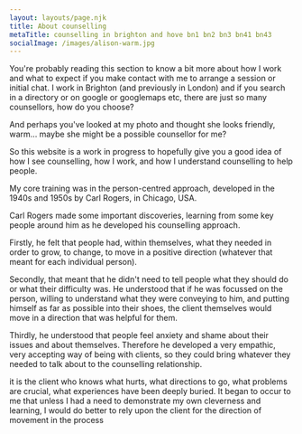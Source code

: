 ```yaml
---
layout: layouts/page.njk
title: About counselling
metaTitle: counselling in brighton and hove bn1 bn2 bn3 bn41 bn43
socialImage: /images/alison-warm.jpg
---
```

You're probably reading this section to know a bit more about how I work and what to expect if you make contact with me to arrange a session or initial chat. I work in Brighton (and previously in London) and if you search in a directory or on google or googlemaps etc, there are just so many counsellors, how do you choose?

A﻿nd perhaps you've looked at my photo and thought she looks friendly, warm... maybe she might be a possible counsellor for me?

S﻿o this website is a work in progress to hopefully give you a good idea of how I see counselling, how I work, and how I understand counselling to help people.

M﻿y core training was in the person-centred approach, developed in the 1940s and 1950s by Carl Rogers, in Chicago, USA. 

C﻿arl Rogers made some important discoveries, learning from some key people around him as he developed his counselling approach. 

Firstly, he felt that people had, within themselves, what they needed in order to grow, to change, to move in a positive direction (whatever that meant for each individual person). 





S﻿econdly, that meant that he didn't need to tell people what they should do or what their difficulty was. He understood that if he was focussed on the person, willing to understand what they were conveying to him, and putting himself as far as possible into their shoes, the client themselves would move in a direction that was helpful for them.

T﻿hirdly, he understood that people feel anxiety and shame about their issues and about themselves. Therefore he developed a very empathic, very accepting way of being with clients, so they could bring whatever they needed to talk about to the counselling relationship.



<!--StartFragment-->

it is the client who knows what hurts, what directions to go, what problems are crucial, what experiences have been deeply buried. It began to occur to me that unless I had a need to demonstrate my own cleverness and learning, I would do better to rely upon the client for the direction of movement in the process

<!--EndFragment-->